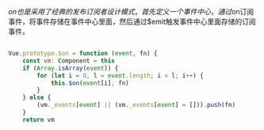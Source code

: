 

$on也是采用了经典的发布订阅者设计模式，首先定义一个事件中心，
通过$on订阅事件，将事件存储在事件中心里面，然后通过$emit触发事件中心里面存储的订阅事件。

```js

Vue.prototype.$on = function (event, fn) {
    const vm: Component = this
    if (Array.isArray(event)) {
        for (let i = 0, l = event.length; i < l; i++) {
            this.$on(event[i], fn)
        }
    } else {
        (vm._events[event] || (vm._events[event] = [])).push(fn)
    }
    return vm

```
